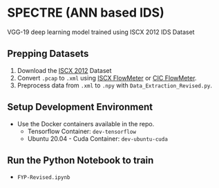 # SPECTRE (ANN based IDS)

VGG-19 deep learning model trained using ISCX 2012 IDS Dataset

## Prepping Datasets
1. Download the [ISCX 2012](http://www.unb.ca/cic/datasets/ids.html) Dataset
2. Convert `.pcap` to `.xml` using [ISCX FlowMeter](https://github.com/ISCX/ISCXFlowMeter) or [CIC FlowMeter](https://github.com/ISCX/CICFlowMeter).
3. Preprocess data from `.xml` to `.npy` with `Data_Extraction_Revised.py`.

## Setup Development Environment
- Use the Docker containers available in the repo.
    - Tensorflow Container: `dev-tensorflow`
    - Ubuntu 20.04 - Cuda Container: `dev-ubuntu-cuda`

## Run the Python Notebook to train
- `FYP-Revised.ipynb`

